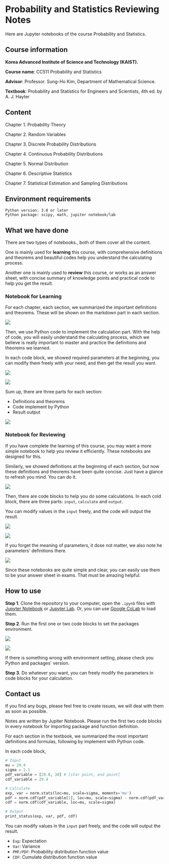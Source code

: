 # Probability and Statistics Reviewing Notes

Here are Jupyter notebooks of the course Probability and Statistics. 

## Course information

**Korea Advanced Institute of Science and Technology (KAIST).** 

**Course name**: CC511 Probability and Statistics

**Advisor**: Professor. Sung-Ho Kim, Department of Mathematical Science.

**Textbook**: Probability and Statistics for Engineers and Scientists, 4th ed. by A. J. Hayter

## Content

Chapter 1. Probability Theory

Chapter 2. Random Variables

Chapter 3. Discrete Probability Distributions

Chapter 4. Continuous Probability Distributions 

Chapter 5. Normal Distribution

Chapter 6. Descriptive Statistics

Chapter 7. Statistical Estimation and Sampling Distributions

## Environment requirements

```
Python version: 3.8 or later
Python package: scipy, math, jupiter notebook/lab
```

## What we have done

There are two types of notebooks., both of them cover all the content.  

One is mainly used for **learning** this course, with comprehensive definitions and theorems and beautiful codes help you understand the calculating process.  

Another one is mainly used to **review** this course, or works as an answer sheet, with concise summary of knowledge points and practical code to help you get the result. 

### Notebook for Learning

For each chapter, each section, we summarized the important definitions and theorems. These will be shown on the markdown part in each section. 

![](https://github.com/Probability-Statistics-Jupyter-Notebook/probability-statistics-notebook/blob/master/imgs/bertu-definitions.PNG)

Then, we use Python code to implement the calculation part. With the help of code, you will easily understand the calculating process, which we believe is really important to master and practice the definitions and theorems we learned. 

In each code block, we showed required parameters at the beginning, you can modify them freely with your need, and then get the result you want. 

![](https://github.com/Probability-Statistics-Jupyter-Notebook/probability-statistics-notebook/blob/master/imgs/bertu-code.PNG)

![](https://github.com/Probability-Statistics-Jupyter-Notebook/probability-statistics-notebook/blob/master/imgs/bertu-result.PNG)

Sum up, there are three parts for each section: 

- Definitions and theorems
- Code implement by Python 
- Result output

![](https://github.com/Probability-Statistics-Jupyter-Notebook/probability-statistics-notebook/blob/master/imgs/bertu-sumup.PNG)

### Notebook for Reviewing

If you have complete the learning of this course, you may want a more simple notebook to help you review it efficiently. These notebooks are designed for this. 

Similarly, we showed definitions at the beginning of each section, but now these definitions and theorems have been quite concise. Just have a glance to refresh you mind. You can do it. 

![](https://github.com/Probability-Statistics-Jupyter-Notebook/probability-statistics-notebook/blob/master/imgs/chuanbo-definitions.PNG)

Then, there are code blocks to help you do some calculations. In each cold block, there are three parts: `input`, `calculate` and `output`. 

You can modify values in the `input` freely, and the code will output the result. 

![](https://github.com/Probability-Statistics-Jupyter-Notebook/probability-statistics-notebook/blob/master/imgs/chuanbo-code.PNG)

![](https://github.com/Probability-Statistics-Jupyter-Notebook/probability-statistics-notebook/blob/master/imgs/chuanbo-result.PNG)

If you forget the meaning of parameters, it dose not matter, we also note he parameters' definitions there. 

![](https://github.com/Probability-Statistics-Jupyter-Notebook/probability-statistics-notebook/blob/master/imgs/chuanbo-sumup.PNG)

Since these notebooks are quite simple and clear, you can easily use them to be your answer sheet in exams. That must be amazing helpful.  

## How to use

**Step 1**. Clone the repository to your computer, open the `.ipynb` files with [Jupyter  Notebook](https://jupyter.org/) or [Jupyter Lab](https://jupyter.org/). Or, you can use [Google CoLab](https://colab.research.google.com/) to load them. 

**Step 2**.  Run the first one or two code blocks to set the packages environment. 

![](https://github.com/Probability-Statistics-Jupyter-Notebook/probability-statistics-notebook/blob/master/imgs/chuanbo-head.PNG)

![](https://github.com/Probability-Statistics-Jupyter-Notebook/probability-statistics-notebook/blob/master/imgs/bertu-head.PNG)

If there is something wrong with environment setting, please check you Python and packages' version. 

**Step 3**. Do whatever you want, you can freely modify the parameters in code blocks for your calculation.  

## Contact us 

If you find any bugs, please feel free to create issues, we will deal with them as soon as possible. 

























Notes are written by Jupiter Notebook. Please run the first two code blocks in every notebook for importing package and function definition. 

For each section in the textbook, we summarized the most important definitions and formulas, following by implement with Python code. 

In each code block, 

```python
# Input
mu = 29.4
sigma = 2.1
pdf_variable = [29.0, 30] # [star point, end point]
cdf_variable = 29.4

# Calculate
exp, var = norm.stats(loc=mu, scale=sigma, moments='mv')
pdf = norm.cdf(pdf_variable[1], loc=mu, scale=sigma) - norm.cdf(pdf_variable[0], loc=mu, scale=sigma)
cdf = norm.cdf(cdf_variable, loc=mu, scale=sigma)

# Output
print_status(exp, var, pdf, cdf)
```

You can modify values in the `input` part freely, and the code will output the result. 

- `Exp`: Expectation
- `Var`: Variance
- `PMF/PDF`: Probability distribution function value
- `CDF`: Cumulate distribution function value 